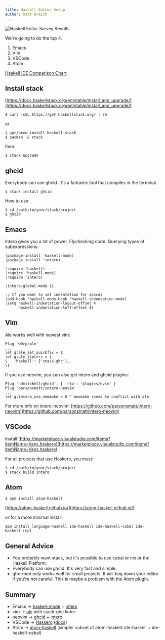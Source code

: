 ```yaml
---
title: Haskell Editor Setup
author: Matt Wraith
---
```


![Haskell Editor Survey Results](https://taylor.fausak.me/static/images/2018/11/18/question-043.svg)

We're going to do the top 4.

1. Emacs
2. Vim
3. VSCode
4. Atom

[Haskell IDE Comparison Chart](https://github.com/rainbyte/haskell-ide-chart)

## Install stack

[https://docs.haskellstack.org/en/stable/install_and_upgrade/](https://docs.haskellstack.org/en/stable/install_and_upgrade/)

```shell
$ curl -sSL https://get.haskellstack.org/ | sh
```

or

```shell
$ apt/brew install haskell-stack
$ pacman -S stack
```

then

```shell
$ stack upgrade
```

## ghcid

Everybody can use ghcid. It's a fantastic tool that compiles in the terminal.

```shell
$ stack install ghcid
```

How to use:

```shell
$ cd /path/to/your/stack/project
$ ghcid
```

## Emacs

Intero gives you a lot of power. Flychecking code. Querying types of subexpressions:
```elisp
(package-install 'haskell-mode)
(package-install 'intero)

(require 'haskell)
(require 'haskell-mode)
(require 'intero)

(intero-global-mode 1)

;; If you want to set indentation for spaces
(add-hook 'haskell-mode-hook 'haskell-indentation-mode)
(setq haskell-indentation-layout-offset 4
      haskell-indentation-left-offset 4)
```

## Vim

Ale works well with newest vim:
```vimscript
Plug 'w0rp/ale'
...
let g:ale_set_quickfix = 1
let g:ale_linters = {
\   'haskell': ['stack-ghc'],
\}
```

If you use neovim, you can also get intero and ghcid plugins:
```vimscript
Plug 'ndmitchell/ghcid', { 'rtp': 'plugins/nvim' }
Plug 'parsonsmatt/intero-neovim'
...
let g:intero_use_neomake = 0 " neomake seems to conflict with ale
```

For more info on intero-neovim: [https://github.com/parsonsmatt/intero-neovim](https://github.com/parsonsmatt/intero-neovim)

## VSCode

Install [https://marketplace.visualstudio.com/items?itemName=Vans.haskero](https://marketplace.visualstudio.com/items?itemName=Vans.haskero)

For all projects that use Haskero, you must:
```shell
$ cd /path/to/your/stack/project
$ stack build intero
```

## Atom

```shell
$ apm install atom-haskell
```

[https://atom-haskell.github.io/](https://atom-haskell.github.io/)

or for a more minimal install:

```shell
apm install language-haskell ide-haskell ide-haskell-cabal ide-haskell-repl
```

## General Advice

- You probably want stack, but it's possible to use cabal or nix or the Haskell Platform.
- Everybody can use ghcid. It's very fast and simple.
- ghc-mod only works well for small projects. It will bog down your editor if you're not careful. This is maybe a
  problem with the Atom plugin.

## Summary

- Emacs  -> [haskell-mode][hmode] + [intero][intero]
- vim    -> [ale][ale] with stack-ghc linter
- neovim -> [ghcid][ghcid] + [intero][intero-nv]
- VSCode -> [Haskero][haskero] ([docs][haskero-docs])
- Atom   -> [atom-haskell][ah-site] (simpler subset of atom-haskell: ide-haskell + ide-haskell-cabal)


[hmode]: http://haskell.github.io/haskell-mode/
[intero]: https://haskell-lang.org/intero
[intero-nv]: https://github.com/parsonsmatt/intero-neovim
[ghcid]: https://github.com/ndmitchell/ghcid
[haskero]: https://marketplace.visualstudio.com/items?itemName=Vans.haskero
[haskero-docs]: https://gitlab.com/vannnns/haskero/blob/master/client/doc/installation.md
[ale]: https://github.com/w0rp/ale
[ah-site]: https://atom-haskell.github.io/
[ah]: https://atom.io/packages/atom-haskell
